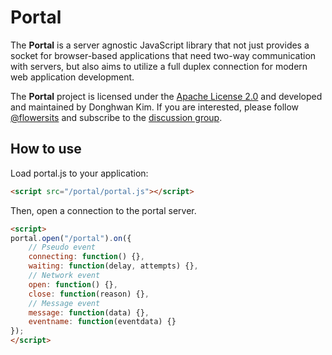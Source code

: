 # Portal
The **Portal** is a server agnostic JavaScript library that not just provides a socket for browser-based applications that need two-way communication with servers, but also aims to utilize a full duplex connection for modern web application development.

The **Portal** project is licensed under the [Apache License 2.0](http://www.tldrlegal.com/l/APACHE2) and developed and maintained by Donghwan Kim. If you are interested, please follow [@flowersits](https://twitter.com/flowersits) and subscribe to the [discussion group](https://groups.google.com/d/forum/portal_project).

## How to use
Load portal.js to your application:
```html
<script src="/portal/portal.js"></script>
```

Then, open a connection to the portal server.
```html
<script>
portal.open("/portal").on({
    // Pseudo event
    connecting: function() {},
    waiting: function(delay, attempts) {},
    // Network event
    open: function() {},
    close: function(reason) {},
    // Message event
    message: function(data) {},
    eventname: function(eventdata) {}
});
</script>
```